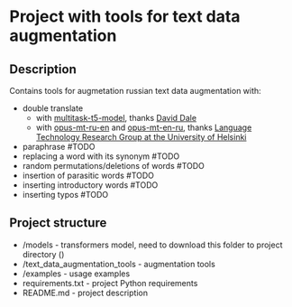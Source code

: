 # Project with tools for text data augmentation

## Description
Contains tools for augmetation russian text data augmentation with:
- double translate
  - with [multitask-t5-model](https://huggingface.co/cointegrated/rut5-base-multitask?text=fill+%7C+%D0%9F%D0%BE%D1%87%D0%B5%D0%BC%D1%83+%D0%BE%D0%BD%D0%B8+%D0%BD%D0%B5+___+%D0%BD%D0%B0+%D0%BC%D0%B5%D0%BD%D1%8F%3F), thanks [David Dale](https://huggingface.co/cointegrated)
  - with [opus-mt-ru-en](https://huggingface.co/Helsinki-NLP/opus-mt-ru-en?text=%D0%9C%D0%B5%D0%BD%D1%8F+%D0%B7%D0%BE%D0%B2%D1%83%D1%82+%D0%92%D0%BE%D0%BB%D1%8C%D1%84%D0%B3%D0%B0%D0%BD%D0%B3+%D0%B8+%D1%8F+%D0%B6%D0%B8%D0%B2%D1%83+%D0%B2+%D0%91%D0%B5%D1%80%D0%BB%D0%B8%D0%BD%D0%B5) and [opus-mt-en-ru](https://huggingface.co/Helsinki-NLP/opus-mt-en-ru?text=My+name+is+Wolfgang+and+I+live+in+Berlin), thanks [Language Technology Research Group at the University of Helsinki
](https://huggingface.co/Helsinki-NLP)
- paraphrase #TODO
- replacing a word with its synonym #TODO
- random permutations/deletions of words #TODO
- insertion of parasitic words #TODO
- inserting introductory words #TODO
- inserting typos #TODO

## Project structure
- /models - transformers model, need to download this folder to project directory () 
- /text_data_augmentation_tools - augmentation tools
- /examples - usage examples
- requirements.txt - project Python requirements
- README.md - project description